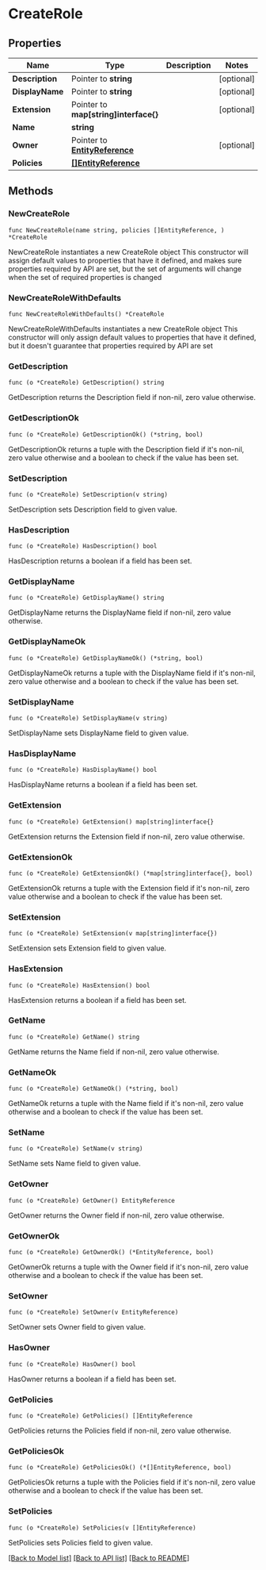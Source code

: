 # CreateRole

## Properties

Name | Type | Description | Notes
------------ | ------------- | ------------- | -------------
**Description** | Pointer to **string** |  | [optional] 
**DisplayName** | Pointer to **string** |  | [optional] 
**Extension** | Pointer to **map[string]interface{}** |  | [optional] 
**Name** | **string** |  | 
**Owner** | Pointer to [**EntityReference**](EntityReference.md) |  | [optional] 
**Policies** | [**[]EntityReference**](EntityReference.md) |  | 

## Methods

### NewCreateRole

`func NewCreateRole(name string, policies []EntityReference, ) *CreateRole`

NewCreateRole instantiates a new CreateRole object
This constructor will assign default values to properties that have it defined,
and makes sure properties required by API are set, but the set of arguments
will change when the set of required properties is changed

### NewCreateRoleWithDefaults

`func NewCreateRoleWithDefaults() *CreateRole`

NewCreateRoleWithDefaults instantiates a new CreateRole object
This constructor will only assign default values to properties that have it defined,
but it doesn't guarantee that properties required by API are set

### GetDescription

`func (o *CreateRole) GetDescription() string`

GetDescription returns the Description field if non-nil, zero value otherwise.

### GetDescriptionOk

`func (o *CreateRole) GetDescriptionOk() (*string, bool)`

GetDescriptionOk returns a tuple with the Description field if it's non-nil, zero value otherwise
and a boolean to check if the value has been set.

### SetDescription

`func (o *CreateRole) SetDescription(v string)`

SetDescription sets Description field to given value.

### HasDescription

`func (o *CreateRole) HasDescription() bool`

HasDescription returns a boolean if a field has been set.

### GetDisplayName

`func (o *CreateRole) GetDisplayName() string`

GetDisplayName returns the DisplayName field if non-nil, zero value otherwise.

### GetDisplayNameOk

`func (o *CreateRole) GetDisplayNameOk() (*string, bool)`

GetDisplayNameOk returns a tuple with the DisplayName field if it's non-nil, zero value otherwise
and a boolean to check if the value has been set.

### SetDisplayName

`func (o *CreateRole) SetDisplayName(v string)`

SetDisplayName sets DisplayName field to given value.

### HasDisplayName

`func (o *CreateRole) HasDisplayName() bool`

HasDisplayName returns a boolean if a field has been set.

### GetExtension

`func (o *CreateRole) GetExtension() map[string]interface{}`

GetExtension returns the Extension field if non-nil, zero value otherwise.

### GetExtensionOk

`func (o *CreateRole) GetExtensionOk() (*map[string]interface{}, bool)`

GetExtensionOk returns a tuple with the Extension field if it's non-nil, zero value otherwise
and a boolean to check if the value has been set.

### SetExtension

`func (o *CreateRole) SetExtension(v map[string]interface{})`

SetExtension sets Extension field to given value.

### HasExtension

`func (o *CreateRole) HasExtension() bool`

HasExtension returns a boolean if a field has been set.

### GetName

`func (o *CreateRole) GetName() string`

GetName returns the Name field if non-nil, zero value otherwise.

### GetNameOk

`func (o *CreateRole) GetNameOk() (*string, bool)`

GetNameOk returns a tuple with the Name field if it's non-nil, zero value otherwise
and a boolean to check if the value has been set.

### SetName

`func (o *CreateRole) SetName(v string)`

SetName sets Name field to given value.


### GetOwner

`func (o *CreateRole) GetOwner() EntityReference`

GetOwner returns the Owner field if non-nil, zero value otherwise.

### GetOwnerOk

`func (o *CreateRole) GetOwnerOk() (*EntityReference, bool)`

GetOwnerOk returns a tuple with the Owner field if it's non-nil, zero value otherwise
and a boolean to check if the value has been set.

### SetOwner

`func (o *CreateRole) SetOwner(v EntityReference)`

SetOwner sets Owner field to given value.

### HasOwner

`func (o *CreateRole) HasOwner() bool`

HasOwner returns a boolean if a field has been set.

### GetPolicies

`func (o *CreateRole) GetPolicies() []EntityReference`

GetPolicies returns the Policies field if non-nil, zero value otherwise.

### GetPoliciesOk

`func (o *CreateRole) GetPoliciesOk() (*[]EntityReference, bool)`

GetPoliciesOk returns a tuple with the Policies field if it's non-nil, zero value otherwise
and a boolean to check if the value has been set.

### SetPolicies

`func (o *CreateRole) SetPolicies(v []EntityReference)`

SetPolicies sets Policies field to given value.



[[Back to Model list]](../README.md#documentation-for-models) [[Back to API list]](../README.md#documentation-for-api-endpoints) [[Back to README]](../README.md)



